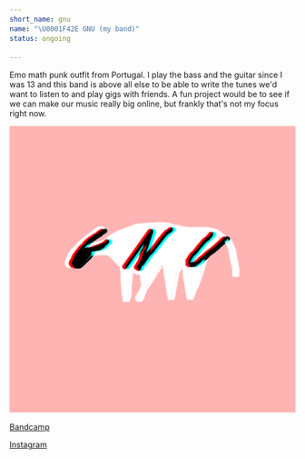 ```yaml
---
short_name: gnu
name: "\U0001F42E GNU (my band)"
status: ongoing

---
```

Emo math punk outfit from Portugal. I play the bass and the guitar since I was 13 and this band is above all else to be able to write the tunes we'd want to listen to and play gigs with friends. A fun project would be to see if we can make our music really big online, but frankly that's not my focus right now.

![](/uploads/gnu.png)

[Bandcamp](https://gnuboicavalo.bandcamp.com)

[Instagram](https://www.instagram.com/gnuoficial/)
